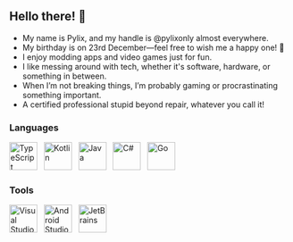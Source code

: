 ## Hello there! 👋

- My name is Pylix, and my handle is @pylixonly almost everywhere.
- My birthday is on 23rd December—feel free to wish me a happy one! 🎂
- I enjoy modding apps and video games just for fun.
- I like messing around with tech, whether it's software, hardware, or something in between.
- When I’m not breaking things, I’m probably gaming or procrastinating something important.
- A certified professional stupid beyond repair, whatever you call it!

### Languages

<p align="left">
  <a href="https://www.typescriptlang.org/"><img src="https://cdn.jsdelivr.net/gh/devicons/devicon/icons/typescript/typescript-original.svg" width="50" height="50" alt="TypeScript"/></a> &nbsp;
  <a href="https://kotlinlang.org/"><img src="https://cdn.jsdelivr.net/gh/devicons/devicon/icons/kotlin/kotlin-original.svg" width="50" height="50" alt="Kotlin"/></a> &nbsp;
  <a href="https://www.java.com/"><img src="https://cdn.jsdelivr.net/gh/devicons/devicon/icons/java/java-original.svg" width="50" height="50" alt="Java"/></a> &nbsp;
  <a href="https://learn.microsoft.com/en-us/dotnet/csharp/"><img src="https://cdn.jsdelivr.net/gh/devicons/devicon/icons/csharp/csharp-original.svg" width="50" height="50" alt="C#"/></a> &nbsp;
  <a href="https://go.dev/"><img src="https://cdn.jsdelivr.net/gh/devicons/devicon/icons/go/go-original-wordmark.svg" width="50" height="50" alt="Go"/></a>  
</p>

### Tools

<p align="left">
  <a href="https://code.visualstudio.com/"><img src="https://cdn.jsdelivr.net/gh/devicons/devicon/icons/vscode/vscode-original.svg" width="50" height="50" alt="Visual Studio Code"/></a> &nbsp;
  <a href="https://developer.android.com/studio"><img src="https://cdn.jsdelivr.net/gh/devicons/devicon/icons/androidstudio/androidstudio-original.svg" width="50" height="50" alt="Android Studio"/></a> &nbsp;
  <a href="https://www.jetbrains.com/"><img src="https://cdn.jsdelivr.net/gh/devicons/devicon/icons/jetbrains/jetbrains-original.svg" width="50" height="50" alt="JetBrains"/></a>  
</p>
